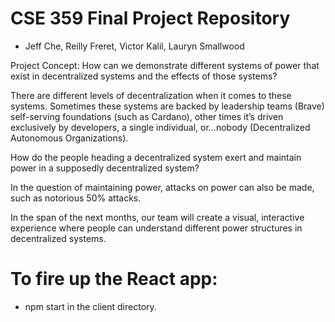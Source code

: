 # CSE 359 Final Project Repository
- Jeff Che, Reilly Freret, Victor Kalil, Lauryn Smallwood

Project Concept:
How can we demonstrate different systems of power that exist in decentralized systems and the effects of those systems?

There are different levels of decentralization when it comes to these systems. Sometimes these systems are backed by leadership teams (Brave) self-serving foundations (such as Cardano), other times it’s driven exclusively by developers, a single individual, or...nobody (Decentralized Autonomous Organizations).

How do the people heading a decentralized system exert and maintain power in a supposedly decentralized system?

In the question of maintaining power, attacks on power can also be made, such as notorious 50% attacks.

In the span of the next months, our team will create a visual, interactive experience where people can understand different power structures in decentralized systems.

# To fire up the React app:
- npm start in the client directory.